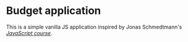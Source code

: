 # Budget application

This is a simple vanilla JS application inspired by Jonas Schmedtmann's [_JavaScript course_](https://www.udemy.com/course/the-complete-javascript-course/).
